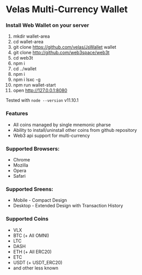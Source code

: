 # Velas Multi-Currency Wallet

### Install Web Wallet on your server

1. mkdir wallet-area
2. cd wallet-area
3. git clone https://github.com/velas/JsWallet wallet
4. git clone http://github.com/web3space/web3t
5. cd web3t
6. npm i
7. cd ../wallet
8. npm i
9. npm i lsxc -g
10. npm run wallet-start
11. open http://127.0.0.1:8080

Tested with `node --version` v11.10.1

### Features

- All coins managed by single mnemonic pharse
- Ability to install/uninstall other coins from github repository
- Web3 api support for multi-currency

### Supported Browsers:

- Chrome
- Mozilla
- Opera
- Safari

### Supported Sreens:

- Mobile - Compact Design
- Desktop - Extended Design with Transaction History

### Supported Coins

- VLX
- BTC (+ All OMNI)
- LTC
- DASH
- ETH (+ All ERC20)
- ETC
- USDT (+ USDT_ERC20)
- and other less known

